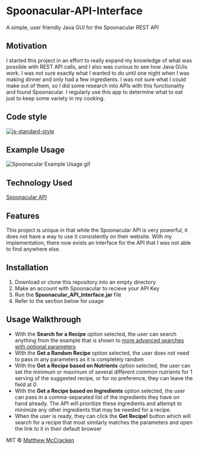 # Spoonacular-API-Interface
A simple, user friendly Java GUI for the Spoonacular REST API

## Motivation
I started this project in an effort to really expand my knowledge of what was possible with REST API calls, and I also was curious to see how Java GUIs work. I was not sure exactly what I wanted to do until one night when I was making dinner and only had a few ingredients. I was not sure what I could make out of them, so I did some research into APIs with this functionality and found Spoonacular. I regularly use this app to determine what to eat just to keep some variety in my cooking.

## Code style
[![js-standard-style](https://img.shields.io/badge/code%20style-standard-brightgreen.svg?style=flat)](https://github.com/feross/standard)
 
## Example Usage
![Spoonacular Example Usage gif](https://s8.gifyu.com/images/ezgif-3-3a9589a1441b.gif)

## Technology Used
[Spoonacular API](https://spoonacular.com/food-api)

## Features
This project is unique in that while the Spoonacular API is very powerful, it does not have a way to use it consistently on their website. With my implementation, there now exists an interface for the API that I was not able to find anywhere else.

## Installation
1. Download or clone this repository into an empty directory
2. Make an account with Spoonacular to recieve your API Key
3. Run the **Spoonacular_API_Interface.jar** file
4. Refer to the section below for usage

## Usage Walkthrough
* With the **Search for a Recipe** option selected, the user can search anything from the example that is shown to [more advanced searches with optional parameters](https://spoonacular.com/food-api/docs#Search-Recipes-Complex)
* With the **Get a Random Recipe** option selected, the user does not need to pass in any parameters as it is completely random
* With the **Get a Recipe based on Nutrients** option selected, the user can set the minimum or maximum of several different common nutrients for 1 serving of the suggested recipe, or for no preference, they can leave the field at 0
* With the **Get a Recipe based on Ingredients** option selected, the user can pass in a comma-separated list of the ingredients they have on hand already. The API will prioritize these ingredients and attempt to minimize any other ingredients that may be needed for a recipe.
* When the user is ready, they can click the **Get Recipe!** button which will search for a recipe that most similarly matches the parameters and open the link to it in their default browser

MIT © [Matthew McCracken](https://github.com/mdm16c)
